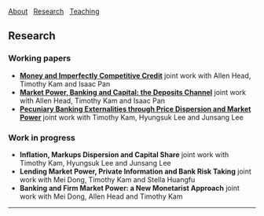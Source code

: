 [About](/index) &nbsp; [Research](/Research) &nbsp; [Teaching](/Teaching)


## Research

### Working papers

- [**Money and Imperfectly Competitive Credit**](https://github.com/samiengmanng/samiengmanng.github.io/files/13775260/main-2023-11-27.pdf)
  joint work with Allen Head, Timothy Kam and Isaac Pan 
- [**Market Power, Banking and Capital: the Deposits Channel**](https://github.com/samiengmanng/samiengmanng.github.io/files/11843866/HKNP-2.pdf)
  joint work with Allen Head, Timothy Kam and Isaac Pan 
- [**Pecuniary Banking Externalities through Price Dispersion
and Market Power**](https://github.com/samiengmanng/samiengmanng.github.io/files/11843869/KLLN.pdf)
  joint work with Timothy Kam, Hyungsuk Lee and Junsang Lee
  
### Work in progress
- **Inflation, Markups Dispersion and Capital Share** 
  joint work with Timothy Kam, Hyungsuk Lee and Junsang Lee
- **Lending Market Power, Private Information and Bank Risk Taking** 
  joint work with Mei Dong, Timothy Kam and Stella Huangfu
- **Banking and Firm Market Power: a New Monetarist Approach** 
  joint work with Mei Dong, Allen Head and Timothy Kam

---
<p style="font-size:11px">
